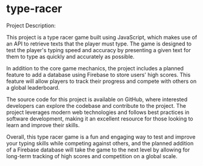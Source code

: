 # type-racer
Project Description:

This project is a type racer game built using JavaScript, which makes use of an API to retrieve texts that the player must type. The game is designed to test the player's typing speed and accuracy by presenting a given text for them to type as quickly and accurately as possible.

In addition to the core game mechanics, the project includes a planned feature to add a database using Firebase to store users' high scores. This feature will allow players to track their progress and compete with others on a global leaderboard.

The source code for this project is available on GitHub, where interested developers can explore the codebase and contribute to the project. The project leverages modern web technologies and follows best practices in software development, making it an excellent resource for those looking to learn and improve their skills.

Overall, this type racer game is a fun and engaging way to test and improve your typing skills while competing against others, and the planned addition of a Firebase database will take the game to the next level by allowing for long-term tracking of high scores and competition on a global scale.

